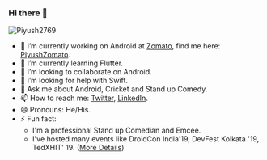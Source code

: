 ### Hi there 👋

<p align="left"> <img src="https://komarev.com/ghpvc/?username=Piyush2769&label=Views&color=blue&style=plastic" alt="Piyush2769" /> </p>

- 🔭 I’m currently working on Android at [Zomato](https://zomato.com), find me here: [PiyushZomato](https://github.com/PiyushZomato).
- 🌱 I’m currently learning Flutter.
- 👯 I’m looking to collaborate on Android.
- 🤔 I’m looking for help with Swift.
- 💬 Ask me about Android, Cricket and Stand up Comedy.
- 📫 How to reach me: [Twitter](https://twitter.com/OnlyMaheswari), [LinkedIn](https://www.linkedin.com/in/piyush-maheswari-835424138/). 
- 😄 Pronouns: He/His.
- ⚡ Fun fact: 
    - I'm a professional Stand up Comedian and Emcee.
    - I've hosted many events like DroidCon India'19, DevFest Kolkata '19, TedXHIT' 19. ([More Details](https://www.instagram.com/onlymaheswari/?hl=en))
